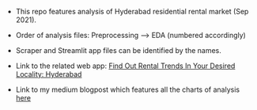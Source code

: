 * This repo features analysis of Hyderabad residential rental market (Sep 2021).
* Order of analysis files: Preprocessing --> EDA (numbered accordingly)
* Scraper and Streamlit app files can be identified by the names.

* Link to the related web app: [Find Out Rental Trends In Your Desired Locality: Hyderabad](https://share.streamlit.io/vijayv500/hyderabad-rental-market-analysis/main/streamlit_rental.py)

* Link to my medium blogpost which features all the charts of analysis [here](https://vijayv500.medium.com/mega-analysis-hyderabad-rental-market-in-charts-sep-2021-85f6b6a61c20) 
